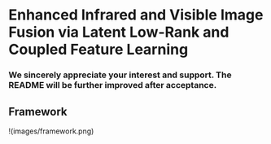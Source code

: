 # Enhanced Infrared and Visible Image Fusion via Latent Low-Rank and Coupled Feature Learning
### We sincerely appreciate your interest and support. The README will be further improved after acceptance.
## Framework
!(images/framework.png)

